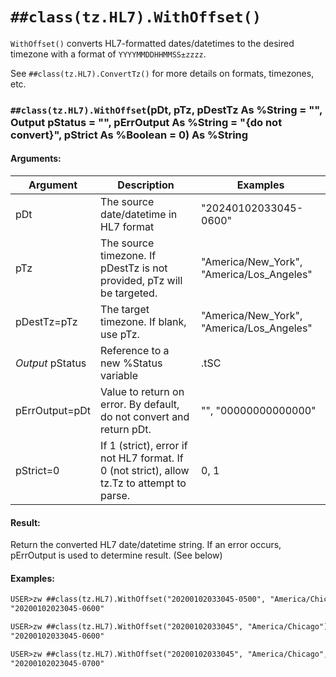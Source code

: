 # `##class(tz.HL7).WithOffset()`

`WithOffset()` converts HL7-formatted dates/datetimes to the desired timezone with a format of `YYYYMMDDHHMMSS±zzzz`.

See `##class(tz.HL7).ConvertTz()` for more details on formats, timezones, etc.

### `##class(tz.HL7).WithOffset`(pDt, pTz, pDestTz As %String = "", Output pStatus = "", pErrOutput As %String = "{do not convert}", pStrict As %Boolean = 0) As %String


#### Arguments:

| Argument         | Description                                                            | Examples                                                |
|----------        |-------------                                                           |----------                                               |
| pDt              | The source date/datetime in HL7 format                                 | "20240102033045-0600"                                   |
| pTz              | The source timezone. If pDestTz is not provided, pTz will be targeted. | "America/New_York", "America/Los_Angeles"               |
| pDestTz=pTz      | The target timezone. If blank, use pTz.                                | "America/New_York", "America/Los_Angeles"               |
| *Output* pStatus | Reference to a new %Status variable                                    | .tSC                                                    |
| pErrOutput=pDt   | Value to return on error.  By default, do not convert and return pDt.  | "", "00000000000000"                                    |
| pStrict=0        | If 1 (strict), error if not HL7 format. If 0 (not strict), allow tz.Tz to attempt to parse.| 0, 1                             |

#### Result:
Return the converted HL7 date/datetime string.  If an error occurs, pErrOutput is used to determine result. (See below)

#### Examples:

```cls
USER>zw ##class(tz.HL7).WithOffset("20200102033045-0500", "America/Chicago")
"20200102023045-0600"

USER>zw ##class(tz.HL7).WithOffset("20200102033045", "America/Chicago")
"20200102033045-0600"

USER>zw ##class(tz.HL7).WithOffset("20200102033045", "America/Chicago", "America/Denver")
"20200102023045-0700"
```